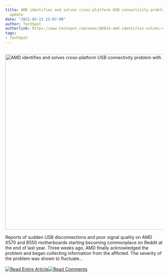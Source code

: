 ```yaml
---
title: AMD identifies and solves cross-platform USB connectivity problem with an AGESA
  update
date: "2021-03-13 22:07:00"
author: TechSpot
authorlink: https://www.techspot.com/news/88914-amd-identifies-solves-cross-platform-usb-connectivity-problem.html
tags:
- TechSpot
---
```

<a href="https://www.techspot.com/news/88914-amd-identifies-solves-cross-platform-usb-connectivity-problem.html" target="_blank"><img src="https://static.techspot.com/images2/news/ts3_thumbs/2021/03/2021-03-13-ts3_thumbs-30a.jpg" width="800" height="560" style="padding: 15px 0" title="AMD identifies and solves cross-platform USB connectivity problem with an AGESA update" /></a><br />Reports of sudden USB disconnections and poor signal quality on AMD X570 and B550 motherboards starting becoming commonplace on Reddit at the end of last year. Three weeks ago, AMD finally acknowledged the problem and began collecting information from the afflicted. The severity of the problem was shown to fluctuate...<br /><br /><a href="https://www.techspot.com/news/88914-amd-identifies-solves-cross-platform-usb-connectivity-problem.html"><img src="https://static.techspot.com/images/rss/rss_buttons_01.png" border="0" alt="Read Entire Article" /></a><a href="https://www.techspot.com/news/88914-amd-identifies-solves-cross-platform-usb-connectivity-problem.html#comments"><img src="https://static.techspot.com/images/rss/rss_buttons_02.png" border="0" alt="Read Comments" /></a><br /><br />